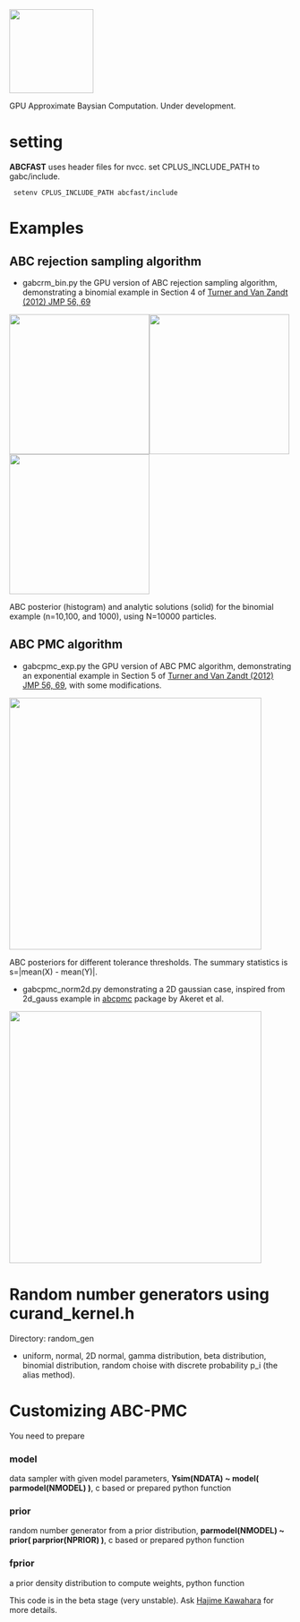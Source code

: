 <img src="https://github.com/HajimeKawahara/gabc/blob/master/documents/fig/logo.png" Titie="explanation" Width=150px>

GPU Approximate Baysian Computation. Under development.

# setting

**ABCFAST** uses header files for nvcc. set CPLUS_INCLUDE_PATH to gabc/include.

```
 setenv CPLUS_INCLUDE_PATH abcfast/include
```

# Examples

## ABC rejection sampling algorithm

- gabcrm_bin.py the GPU version of ABC rejection sampling algorithm, demonstrating a binomial example in Section 4 of [Turner and Van Zandt (2012) JMP 56, 69](https://www.sciencedirect.com/science/article/abs/pii/S0022249612000272?via%3Dihub)

<img src="https://github.com/HajimeKawahara/gabc/blob/master/documents/fig/abcrm10.png" Titie="explanation" Width=250px><img src="https://github.com/HajimeKawahara/gabc/blob/master/documents/fig/abcrm100.png" Titie="explanation" Width=250px><img src="https://github.com/HajimeKawahara/gabc/blob/master/documents/fig/abcrm1000.png" Titie="explanation" Width=250px>

ABC posterior (histogram) and analytic solutions (solid) for the binomial example (n=10,100, and 1000), using N=10000 particles.

## ABC PMC algorithm

- gabcpmc_exp.py the GPU version of ABC PMC algorithm, demonstrating an exponential example in Section 5 of [Turner and Van Zandt (2012) JMP 56, 69](https://www.sciencedirect.com/science/article/abs/pii/S0022249612000272?via%3Dihub), with some modifications.

<img src="https://github.com/HajimeKawahara/gabc/blob/master/documents/fig/abcpmc.png" Titie="explanation" Width=450px>

ABC posteriors for different tolerance thresholds. The summary statistics is s=|mean(X) - mean(Y)|.

- gabcpmc_norm2d.py demonstrating a 2D gaussian case, inspired from 2d_gauss example in [abcpmc](https://github.com/jakeret/abcpmc) package by Akeret et al. 

<img src="https://github.com/HajimeKawahara/gabc/blob/master/documents/fig/abcpmc_norm2d.png" Titie="explanation" Width=450px>

# Random number generators using curand_kernel.h

Directory: random_gen

- uniform, normal, 2D normal, gamma distribution, beta distribution, binomial distribution, random choise with discrete probability p_i (the alias method).

# Customizing ABC-PMC

You need to prepare

### model
data sampler with given model parameters, **Ysim(NDATA) ~ model( parmodel(NMODEL) )**,
c based or prepared python function

### prior
random number generator from a prior distribution, **parmodel(NMODEL) ~ prior( parprior(NPRIOR) )**, 
c based or prepared python function  

### fprior
a prior density distribution to compute weights, python function

This code is in the beta stage (very unstable). Ask [Hajime Kawahara](http://secondearths.sakura.ne.jp/en/index.html) for more details.
